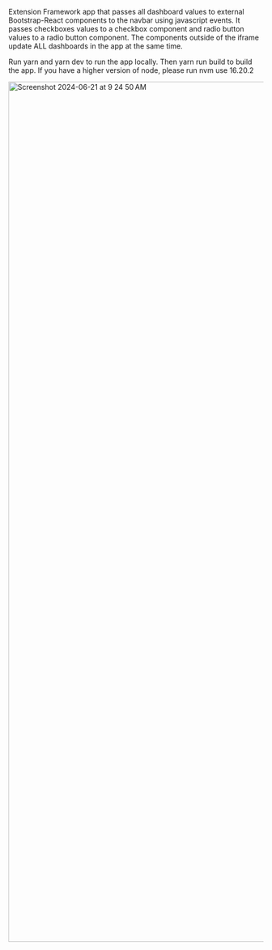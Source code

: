 Extension Framework app that passes all dashboard values to external Bootstrap-React components to the navbar using javascript events. It passes checkboxes values to a checkbox component and radio button values to a radio button component. The components outside of the iframe update ALL dashboards in the app at the same time.

Run yarn and yarn dev to run the app locally. Then yarn run build to build the app. If you have a higher version of node, please run nvm use 16.20.2


<img width="1701" alt="Screenshot 2024-06-21 at 9 24 50 AM" src="https://github.com/bytecodeio/zendesk-extension-pass-filters-to-all-dashboards/assets/114446653/dada6694-1528-478e-a3e3-1c7dfec5216f">
